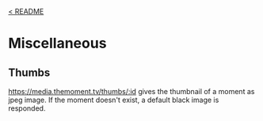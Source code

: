 <a name="toc"></a>
[< README](/README.md#top)

# Miscellaneous

## Thumbs

https://media.themoment.tv/thumbs/:id gives the thumbnail of a moment as jpeg image. If the moment doesn't exist, a default black image is responded.
